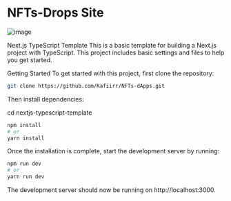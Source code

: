 # NFTs-Drops Site
![image](https://user-images.githubusercontent.com/29924624/224155523-5c5cf6d0-e596-483b-b420-fdecc289a3f4.png)

Next.js TypeScript Template
This is a basic template for building a Next.js project with TypeScript. This project includes basic settings and files to help you get started.

Getting Started
To get started with this project, first clone the repository:
```bash
git clone https://github.com/Kafiirr/NFTs-dApps.git
```

Then install dependencies:

cd nextjs-typescript-template
```bash
npm install
# or
yarn install
```

Once the installation is complete, start the development server by running:

```bash
npm run dev
# or
yarn run dev
```

The development server should now be running on http://localhost:3000.


